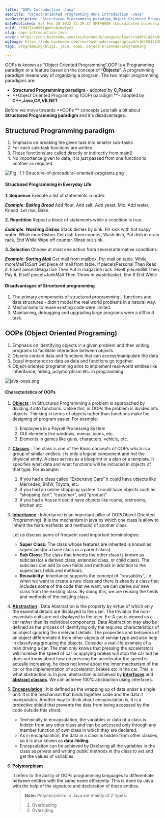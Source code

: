 ```yaml
---
title: "OOPs Introduction -Java"
seoTitle: "Object-Oriented Programming OOPs Introduction -Java"
seoDescription: "Structured Programming paradigm,Object-Oriented Programming (OOP) paradigm,  Disadvantages of Structured programming, Characteristics of OOPs"
datePublished: Sat Feb 26 2022 22:29:37 GMT+0000 (Coordinated Universal Time)
cuid: cl04f1ka006tgudnvbinofyvi
slug: oops-introduction-java
cover: https://cdn.hashnode.com/res/hashnode/image/upload/v1645914245949/-f-FbOIKO.png
ogImage: https://cdn.hashnode.com/res/hashnode/image/upload/v1645914239597/6mvQZzdsp.png
tags: programming-blogs, java, oops, object-oriented-programming

---
```


OOPs is known as “Object Oriented Programming”.OOP is a Programming paradigm or a feature based on the concept of “**Objects**”. A programming paradigm means way of organizing a program.  The two major programming paradigms are:

- **Structured Programming paradigm** - adopted by **C,Pascal**
- **Object Oriented Programming (OOP) paradigm **- adopted by **C++,Java,C#,VB.NET**

Before we move towards **OOPs ** concepts Lets talk a bit about **Structured Programming paradigm** and it's disadvantages.

## **Structured Programming paradigm**

1. Emphasis on breaking the given task into smaller sub-tasks
2. For each sub-task functions are written
3. These functions are called directly or indirectly from main()
4. No importance given to data, it is just passed from one function to another as required.


![Fig.-1.1-Structure-of-procedural-oriented-programs.png](https://cdn.hashnode.com/res/hashnode/image/upload/v1645914312868/y191p1o5N.png)


#### Structured Programming in Everyday Life

**1. Sequence**  Execute a list of statements in order.

***Example: Baking Bread*** Add flour.
Add salt.
Add yeast.
Mix.
Add water.
Knead.
Let rise.
Bake.

**2. Repetition**  Repeat a block of statements while a condition is true.

***Example: Washing Dishes*** Stack dishes by sink.
Fill sink with hot soapy water.
While moreDishes
  Get dish from counter,
  Wash dish,
  Put dish in drain rack.
End While
Wipe off counter.
Rinse out sink.

**3. Selection**  Choose at most one action from several alternative conditions.

***Example: Sorting Mail*** Get mail from mailbox.
Put mail on table.
While moreMailToSort
  Get piece of mail from table.
  If pieceIsPersonal Then
    Read it.
  ElseIf pieceIsMagazine Then
    Put in magazine rack.
  ElseIf pieceIsBill Then
    Pay it,
  ElseIf pieceIsJunkMail Then
    Throw in wastebasket.
  End If
End While

#### Disadvantages of Structured programming 

1. The primary components of structured programming - functions and data structures - didn't model the real world problems in a natural way.
2. Mechanisms to reuse existing code were limited.
3. Maintaining, debugging and upgrading large programs were a difficult task.

## OOPs (Object Oriented Programing)

1. Emphasis on identifying objects in a given problem and then writing programs to facilitate interaction between objects
2. Objects contain data and functions that can access/manipulate the data
3. Equal importance to data as data and functions go together.
4. Object-oriented programming aims to implement real-world entities like inheritance, hiding, polymorphism etc. in programming


![java-oops.png](https://cdn.hashnode.com/res/hashnode/image/upload/v1645914337920/bA7jU0HMd.png)

#### Characteristics of OOPs

1. **[Objects](https://docs.oracle.com/javase/tutorial/java/javaOO/objects.html)**  : In Structured Programming a problem is approached by dividing it into functions. Unlike this, in OOPs the problem is divided into objects.  Thinking in terms of objects rather than functions make the designing of program easier.  For example: 

   1. Employees in a Payroll  Processing System
   2. GUI elements like windows, menus ,icons, etc.
   3. Elements in games like guns, characters, vehicle, etc.

2. **[Classes](https://docs.oracle.com/javase/tutorial/java/javaOO/classes.html)** : The class is one of the Basic concepts of OOPs which is a group of similar entities. t is only a logical component and not the physical entity. A class serves as a blueprint or a plan or a template. It specifies what data and what functions will be included in objects of that type.  For example:

   1. if you had a class called “Expensive Cars” it could have objects like Mercedes, BMW, Toyota, etc.
   2.  if you had an online shopping system it could have objects such as “shopping cart”, “customer”, and “product”
   3. if you had a house it could have objects like rooms, restrooms, kitchen etc

3. **[Inheritance](https://docs.oracle.com/javase/tutorial/java/IandI/subclasses.html)** : Inheritance is an important pillar of OOP(Object Oriented Programming). It is the mechanism in java by which one class is allow to inherit the features(fields and methods) of another class. 

   Let us discuss some of frequent used important terminologies:

   - **Super Class:** The class whose features are inherited is known as superclass(or a base class or a parent class).
   - **Sub Class:** The class that inherits the other class is known as subclass(or a derived class, extended class, or child class). The subclass can add its own fields and methods in addition to the superclass fields and methods.
   - **Reusability:** Inheritance supports the concept of “reusability”, i.e. when we want to create a new class and there is already a class that includes some of the code that we want, we can derive our new class from the existing class. By doing this, we are reusing the fields and methods of the existing class.

4. **[Abstraction](https://docs.oracle.com/javase/tutorial/java/IandI/abstract.html)** : Data Abstraction is the property by virtue of which only the essential details are displayed to the user. The trivial or the non-essentials units are not displayed to the user. Ex: A car is viewed as a car rather than its individual components.
   Data Abstraction may also be defined as the process of identifying only the required characteristics of an object ignoring the irrelevant details. The properties and behaviors of an object differentiate it from other objects of similar type and also help in classifying/grouping the objects.
   Consider a real-life example of a man driving a car. The man only knows that pressing the accelerators will increase the speed of car or applying brakes will stop the car but he does not know about how on pressing the accelerator the speed is actually increasing, he does not know about the inner mechanism of the car or the implementation of accelerator, brakes etc in the car. This is what abstraction is. 
   In java, abstraction is achieved by **[interfaces](https://docs.oracle.com/javase/tutorial/java/IandI/createinterface.html)** and **[abstract classes](https://docs.oracle.com/javase/tutorial/java/IandI/abstract.html)**. We can achieve 100% abstraction using interfaces.

5. **[Encapsulation](https://docs.oracle.com/javase/tutorial/java/javaOO/accesscontrol.html)** : It is defined as the wrapping up of data under a single unit. It is the mechanism that binds together code and the data it manipulates. Another way to think about encapsulation is, it is a protective shield that prevents the data from being accessed by the code outside this shield. 

   - Technically in encapsulation, the variables or data of a class is hidden from any other class and can be accessed only through any member function of own class in which they are declared.
   - As in encapsulation, the data in a class is hidden from other classes, so it is also known as **data-hiding**.
   - Encapsulation can be achieved by Declaring all the variables in the class as private and writing public methods in the class to set and get the values of variables.

6. **[Polymorphism](https://docs.oracle.com/javase/tutorial/java/IandI/polymorphism.html)**

   It refers to the ability of OOPs programming languages to differentiate between entities with the same name efficiently. This is done by Java with the help of the signature and declaration of these entities. 

   > **Note:** Polymorphism in Java are mainly of 2 types: 
   >
   > 1. Overloading
   > 2. Overriding 